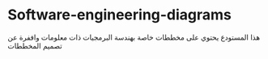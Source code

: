 # Software-engineering-diagrams
هذا المستودع يحتوي على مخططات خاصة بهندسة البرمجيات ذات معلومات واففرة عن تصميم المخططات 
